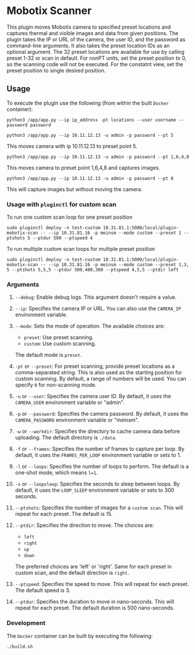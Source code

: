 # Mobotix Scanner
This plugin moves Mobotix camera to specified preset locations and captures thermal and visible images and data from given positions. The plugin takes the IP or URL of the camera, the user ID, and the password as command-line arguments. It also takes the preset location IDs as an optional argument.
The 32 preset locations are available for use by calling preset 1-32 or scan in default. For nonPT units, set the preset position to 0, so the scanning code will not be executed. For the constatnt view, set the preset position to single desired position.


## Usage

To execute the plugin use the following (from within the built `Docker` container):

```
python3 /app/app.py --ip ip_address -pt locations --user username --password password 
```



```
python3 /app/app.py --ip 10.11.12.13 -u admin -p password --pt 5
```
This moves camera with ip 10.11.12.13 to preset point 5.


```
python3 /app/app.py --ip 10.11.12.13 -u admin -p password --pt 1,6,4,8
```
This moves camera to preset point 1,6,4,8 and captures images.

```
python3 /app/app.py --ip 10.11.12.13 -u admin -p password --pt 0
```
This will capture images but without moving the camera.




### Usage with `pluginctl` for custom scan
To run one custom scan loop for one preset position
```
sudo pluginctl deploy -n test-custom 10.31.81.1:5000/local/plugin-mobotix-scan -- --ip 10.31.81.16 -p meinsm --mode custom --preset 1 --ptshots 5 --ptdur 500 --ptspeed 4
```

To run multiple custom scan loops for multiple preset position
```
sudo pluginctl deploy -n test-custom 10.31.81.1:5000/local/plugin-mobotix-scan -- --ip 10.31.81.16 -p meinsm --mode custom --preset 1,3, 5 --ptshots 5,5,5 --ptdur 500,400,300 --ptspeed 4,5,5 --ptdir left
```

### Arguments

1. `--debug`: Enable debug logs. This argument doesn't require a value.
   
2. `--ip`: Specifies the camera IP or URL. You can also use the `CAMERA_IP` environment variable.
   
3. `--mode`: Sets the mode of operation. The available choices are:
   - `preset`: Use preset scanning.
   - `custom`: Use custom scanning.

   The default mode is `preset`.

4. `-pt` or `--preset`: For preset scanning, provide preset locations as a comma-separated string. This is also used as the starting position for custom scanning. By default, a range of numbers will be used. You can specify `0` for non-scanning mode.
   
5. `-u` or `--user`: Specifies the camera user ID. By default, it uses the `CAMERA_USER` environment variable or "admin".
   
6. `-p` or `--password`: Specifies the camera password. By default, it uses the `CAMERA_PASSWORD` environment variable or "meinsm".
   
7. `-w` or `--workdir`: Specifies the directory to cache camera data before uploading. The default directory is `./data`.
   
8. `-f` or `--frames`: Specifies the number of frames to capture per loop. By default, it uses the `FRAMES_PER_LOOP` environment variable or sets to 1.
   
9. `-l` or `--loops`: Specifies the number of loops to perform. The default is a one-shot mode, which means `l=1`.
   
10. `-s` or `--loopsleep`: Specifies the seconds to sleep between loops. By default, it uses the `LOOP_SLEEP` environment variable or sets to 300 seconds.
    
11. `--ptshots`: Specifies the number of images for a `custom scan`. This will repeat for each preset. The default is 15.

12. `--ptdir`: Specifies the direction to move. The choices are:
    - `left`
    - `right`
    - `up`
    - `down`
    
    The preferred choices are 'left' or 'right'. Same for each preset in custom scan, and the default direction is `right`.

13. `--ptspeed`: Specifies the speed to move. This will repeat for each preset. The default speed is 3.

14. `--ptdur`: Specifies the duration to move in nano-seconds. This will repeat for each preset. The default duration is 500 nano-seconds.




### Development

The `Docker` container can be built by executing the following:

```
./build.sh
```

